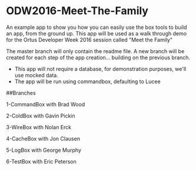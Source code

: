# ODW2016-Meet-The-Family
An example app to show you how you can easily use the box tools to build an app, from the ground up.
This app will be used as a walk through demo for the Ortus Developer Week 2016 session called "Meet the Family"

The master branch will only contain the readme file. 
A new branch will be created for each step of the app creation... building on the previous branch.

- This app will not require a database, for demonstration purposes, we'll use mocked data.
- The app will be run using commandbox, defaulting to Lucee

##Branches

1-CommandBox with Brad Wood

2-ColdBox with Gavin Pickin

3-WireBox with Nolan Erck

4-CacheBox with Jon Clausen

5-LogBox with George Murphy

6-TestBox with Eric Peterson
